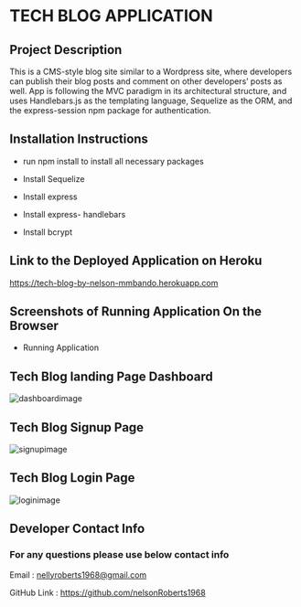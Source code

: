 # TECH BLOG APPLICATION

## Project Description

This is a CMS-style blog site similar to a Wordpress site, where developers can publish their 
blog posts and comment on other developers’ posts as well. App is following the MVC paradigm in its 
architectural structure, and uses Handlebars.js as the templating language, Sequelize as the ORM, 
and the express-session npm package for authentication.

## Installation Instructions

* run npm install to install all necessary packages

* Install Sequelize

* Install express

* Install express- handlebars

* Install bcrypt


## Link to the Deployed Application on Heroku

https://tech-blog-by-nelson-mmbando.herokuapp.com


## Screenshots of Running Application On the Browser

* Running Application 

## Tech Blog  landing Page Dashboard

![dashboardimage](techblog/public/images/techblogdash.jpg)


## Tech Blog Signup Page

![signupimage](techblog/public/images/techblogsignup.jpg)


## Tech Blog Login Page

![loginimage](techblog/images/techblogdash.jpg)


## Developer Contact Info

### For any questions please use below contact info

Email :  nellyroberts1968@gmail.com

GitHub Link : https://github.com/nelsonRoberts1968












